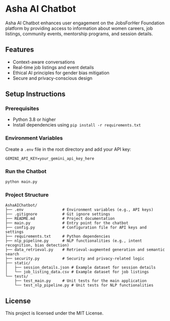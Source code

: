 # Asha AI Chatbot

Asha AI Chatbot enhances user engagement on the JobsForHer Foundation platform by providing access to information about women careers, job listings, community events, mentorship programs, and session details.

## Features
- Context-aware conversations
- Real-time job listings and event details
- Ethical AI principles for gender bias mitigation
- Secure and privacy-conscious design

## Setup Instructions

### Prerequisites
- Python 3.8 or higher
- Install dependencies using `pip install -r requirements.txt`

### Environment Variables
Create a `.env` file in the root directory and add your API key:
```
GEMINI_API_KEY=your_gemini_api_key_here
```

### Run the Chatbot
```bash
python main.py
```

### Project Structure
```plaintext
AshaAIChatbot/
├── .env                 # Environment variables (e.g., API keys)
├── .gitignore           # Git ignore settings
├── README.md            # Project documentation
├── main.py              # Entry point for the chatbot
├── config.py            # Configuration file for API keys and settings
├── requirements.txt     # Python dependencies
├── nlp_pipeline.py      # NLP functionalities (e.g., intent recognition, bias detection)
├── data_retrieval.py    # Retrieval-augmented generation and semantic search
├── security.py          # Security and privacy-related logic
├── static/
│   ├── session_details.json # Example dataset for session details
│   └── job_listing_data.csv # Example dataset for job listings
└── tests/
    ├── test_main.py     # Unit tests for the main application
    └── test_nlp_pipeline.py # Unit tests for NLP functionalities
```

## License
This project is licensed under the MIT License.